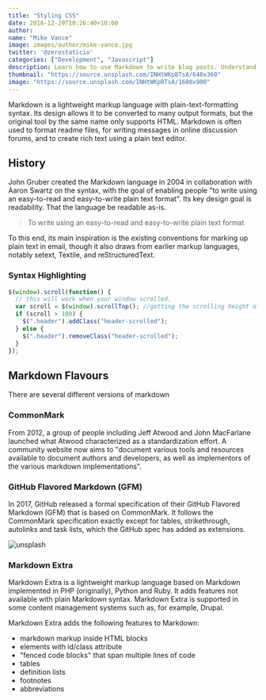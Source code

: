 ```yaml
---
title: "Styling CSS"
date: 2018-12-29T10:26:40+10:00
author:
name: "Mike Vance"
image: images/author/mike-vance.jpg
twitter: '@zerostaticio'
categories: ["Development", "Javascript"]
description: Learn how to use Markdown to write blog posts. Understand front-matter and how it is used in templates.
thumbnail: "https://source.unsplash.com/INHtWKpBTsA/640x360"
image: "https://source.unsplash.com/INHtWKpBTsA/1600x900"
---
```


Markdown is a lightweight markup language with plain-text-formatting syntax. Its design allows it to be converted to
many output formats, but the original tool by the same name only supports HTML. Markdown is often used to format readme
files, for writing messages in online discussion forums, and to create rich text using a plain text editor.

## History

John Gruber created the Markdown language in 2004 in collaboration with Aaron Swartz on the syntax, with the goal of
enabling people "to write using an easy-to-read and easy-to-write plain text format". Its key design goal is
readability. That the language be readable as-is.

> To write using an easy-to-read and easy-to-write plain text format

To this end, its main inspiration is the existing conventions for marking up plain text in email, though it also draws
from earlier markup languages, notably setext, Textile, and reStructuredText.

### Syntax Highlighting

```js
$(window).scroll(function() {
  // this will work when your window scrolled.
  var scroll = $(window).scrollTop(); //getting the scrolling height of window
  if (scroll > 100) {
    $(".header").addClass("header-scrolled");
  } else {
    $(".header").removeClass("header-scrolled");
  }
});
```

## Markdown Flavours

There are several different versions of markdown

### CommonMark

From 2012, a group of people including Jeff Atwood and John MacFarlane launched what Atwood characterized as a
standardization effort. A community website now aims to "document various tools and resources available to document
authors and developers, as well as implementors of the various markdown implementations".

### GitHub Flavored Markdown (GFM)

In 2017, GitHub released a formal specification of their GitHub Flavored Markdown (GFM) that is based on CommonMark. It
follows the CommonMark specification exactly except for tables, strikethrough, autolinks and task lists, which the
GitHub spec has added as extensions.

![unsplash](https://source.unsplash.com/3igFnx0L2pY/640x360)

### Markdown Extra

Markdown Extra is a lightweight markup language based on Markdown implemented in PHP (originally), Python and Ruby. It
adds features not available with plain Markdown syntax. Markdown Extra is supported in some content management systems
such as, for example, Drupal.

Markdown Extra adds the following features to Markdown:

- markdown markup inside HTML blocks
- elements with id/class attribute
- "fenced code blocks" that span multiple lines of code
- tables
- definition lists
- footnotes
- abbreviations